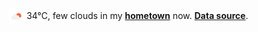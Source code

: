 <img src="assets/weather.png?hour=2022-09-16-08" alt="few clouds" width="25" height="25" style="vertical-align:middle;position:relative;top:-1pt;"/> 34&deg;C, few clouds in my [**hometown**](https://en.wikipedia.org/wiki/Shantou) now. [**Data source**](https://openweathermap.org/).